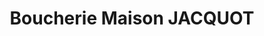 ---
title: "Boucherie Maison JACQUOT"
url: /beauchalot/boucherie-maison-jacquot/
shop: boucherie
---